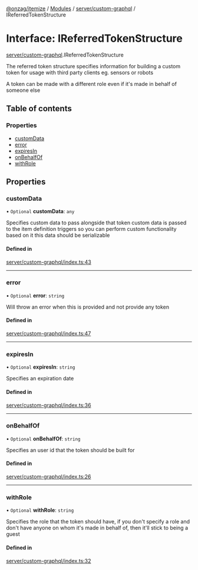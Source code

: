 [@onzag/itemize](../README.md) / [Modules](../modules.md) / [server/custom-graphql](../modules/server_custom_graphql.md) / IReferredTokenStructure

# Interface: IReferredTokenStructure

[server/custom-graphql](../modules/server_custom_graphql.md).IReferredTokenStructure

The referred token structure specifies information for
building a custom token for usage with third party clients
eg. sensors or robots

A token can be made with a different role even if it's made in
behalf of someone else

## Table of contents

### Properties

- [customData](server_custom_graphql.IReferredTokenStructure.md#customdata)
- [error](server_custom_graphql.IReferredTokenStructure.md#error)
- [expiresIn](server_custom_graphql.IReferredTokenStructure.md#expiresin)
- [onBehalfOf](server_custom_graphql.IReferredTokenStructure.md#onbehalfof)
- [withRole](server_custom_graphql.IReferredTokenStructure.md#withrole)

## Properties

### customData

• `Optional` **customData**: `any`

Specifies custom data to pass alongside that token
custom data is passed to the item definition triggers
so you can perform custom functionality based on it
this data should be serializable

#### Defined in

[server/custom-graphql/index.ts:43](https://github.com/onzag/itemize/blob/a24376ed/server/custom-graphql/index.ts#L43)

___

### error

• `Optional` **error**: `string`

Will throw an error when this is provided and not provide any token

#### Defined in

[server/custom-graphql/index.ts:47](https://github.com/onzag/itemize/blob/a24376ed/server/custom-graphql/index.ts#L47)

___

### expiresIn

• `Optional` **expiresIn**: `string`

Specifies an expiration date

#### Defined in

[server/custom-graphql/index.ts:36](https://github.com/onzag/itemize/blob/a24376ed/server/custom-graphql/index.ts#L36)

___

### onBehalfOf

• `Optional` **onBehalfOf**: `string`

Specifies an user id that the token should be built for

#### Defined in

[server/custom-graphql/index.ts:26](https://github.com/onzag/itemize/blob/a24376ed/server/custom-graphql/index.ts#L26)

___

### withRole

• `Optional` **withRole**: `string`

Specifies the role that the token should have, if you don't specify
a role and don't have anyone on whom it's made in behalf of, then it'll
stick to being a guest

#### Defined in

[server/custom-graphql/index.ts:32](https://github.com/onzag/itemize/blob/a24376ed/server/custom-graphql/index.ts#L32)
